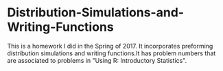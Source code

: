 # Distribution-Simulations-and-Writing-Functions
This is a homework I did in the Spring of 2017. It incorporates preforming distribution simulations and writing functions.It has problem numbers that are associated to problems in "Using R: Introductory Statistics".
